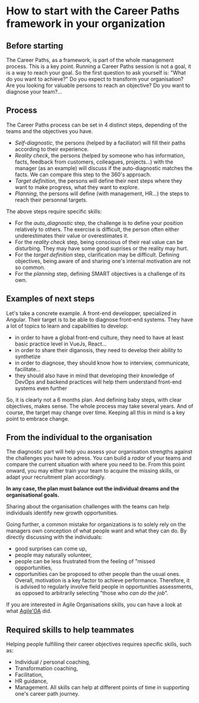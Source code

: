 # How to start with the Career Paths framework in your organization


## Before starting

The Career Paths, as a framework, is part of the whole management process. This is a key point.
Running a Career Paths session is not a goal, it is a way to reach your goal.
So the first question to ask yourself is: "What do you want to achieve?"
Do you expect to transform your organisation? Are you looking for valuable persons to reach an objective? Do you want to diagnose your team?...


## Process

The Career Paths process can be set in 4 distinct steps, depending of the teams and the objectives you have.
 - _Self-diagnostic_, the persons (helped by a faciliator) will fill their paths according to their experience.
 - _Reality check_, the persons (helped by someone who has information, facts, feedback from customers, colleagues, projects...) with the manager (as an example) will discuss if the auto-diagnostic matches the facts. We can compare this step to the 360's approach.
 - _Target definition_, the persons will define their next steps where they want to make progress, what they want to explore.
 - _Planning_, the persons will define (with management, HR...) the steps to reach their personnal targets.

The above steps require specific skills:
- For the _auto_diagnostic_ step, the challenge is to define your position relatively to others. The exercise is difficult, the person often either underestimates their value or overestimates it.
- For the _reality check_ step, being conscious of their real value can be disturbing. They may have some good suprises or the reality may hurt.
- For the _target definition_ step, clarification may be difficult. Defining objectives, being aware of and sharing one's internal motivation are not so common.
- For the _planning_ step, defining SMART objectives is a challenge of its own.


## Examples of next steps

Let's take a concrete example. A front-end developper, specialized in Angular. Their target is to be able to diagnose front-end systems.
They have a lot of topics to learn and capabilities to develop:
 - in order to have a global front-end culture, they need to have at least basic practice level in VueJs, React...
 - in order to share their diganosis, they need to develop their ability to synthetize
 - in order to diagnose, they should know how to interview, communicate, facilitate...
 - they should also have in mind that developing their knowledge of DevOps and backend practices will help them understand front-end systems even further

So, it is clearly not a 6 months plan. And defining baby steps, with clear objectives, makes sense.
The whole process may take several years. And of course, the target may change over time.
Keeping all this in mind is a key point to embrace change.

## From the individual to the organisation

The diagnostic part will help you assess your organisation strengths against the challenges you have to adress.
You can build a _radar_ of your teams and compare the current situation with where you need to be.
From this point onward, you may either train your team to acquire the missing skills, or adapt your recruitment plan accordingly.

__In any case, the plan must balance out the individual dreams and the organisational goals.__

Sharing about the organisation challenges with the teams can help individuals identify new growth opportunities.

Going further, a common mistake for organizations is to solely rely on the managers own conception of what people want and what they can do.
By directly discussing with the individuals:
- good surprises can come up,
- people may naturally volunteer,
- people can be less frustrated from the feeling of "missed oppportunities,
- opportunities can be proposed to other people than the usual ones.
Overall, motivation is a key factor to achieve performance. Therefore, it is advised to regularly involve field people in opportunities assessments, as opposed to arbitrarily selecting "those who _can do the job_".

If you are interested in Agile Organisations skills, you can have a look at what [Agile'OA](https://www.agiloa.com) did.

## Required skills to help teammates

Helping people fulfilling their career objectives requires specific skills, such as:
- Individual / personal coaching,
- Transformation coaching,
- Facilitation,
- HR guidance,
- Management.
All skills can help at different points of time in supporting one's career path journey.
